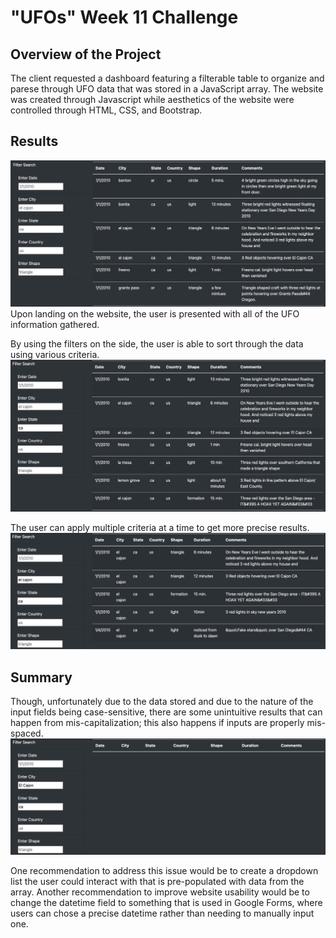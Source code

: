 # "UFOs" Week 11 Challenge
## Overview of the Project
The client requested a dashboard featuring a filterable table to organize and parese through UFO data that was stored in a JavaScript array. The website was created through Javascript while aesthetics of the website were controlled through HTML, CSS, and Bootstrap.

## Results
![initial_landing](https://github.com/rudiferr/UFOs/blob/main/static/images/initial_landing.png?raw=true)
Upon landing on the website, the user is presented with all of the UFO information gathered.

By using the filters on the side, the user is able to sort through the data using various criteria.
![filter_applied](https://github.com/rudiferr/UFOs/blob/main/static/images/filter_applied.png?raw=true)

The user can apply multiple criteria at a time to get more precise results.
![filters_applied](https://github.com/rudiferr/UFOs/blob/main/static/images/filters_applied.png?raw=true)

## Summary
Though, unfortunately due to the data stored and due to the nature of the input fields being case-sensitive, there are some unintuitive results that can happen from mis-capitalization; this also happens if inputs are properly mis-spaced.
![filters_failed](https://github.com/rudiferr/UFOs/blob/main/static/images/filters_failed.png?raw=true)

One recommendation to address this issue would be to create a dropdown list the user could interact with that is pre-populated with data from the array. Another recommendation to improve website usability would be to change the datetime field to something that is used in Google Forms, where users can chose a precise datetime rather than needing to manually input one.